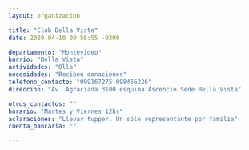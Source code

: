 ```yaml
---
layout: organizacion

title: "Club Bella Vista"
date: 2020-04-10 00:56:55 -0300

departamento: "Montevideo"
barrio: "Bella Vista"
actividades: "Olla"
necesidades: "Reciben donaciones"
telefono_contacto: "099167275 098456226"
direccion: "Av. Agraciada 3100 esquina Ascencio Sede Bella Vista"

otros_contactos: ""
horario: "Martes y Viernes 12hs"
aclaraciones: "Llevar tupper. Un sólo representante por familia"
cuenta_bancaria: ""

---
```

